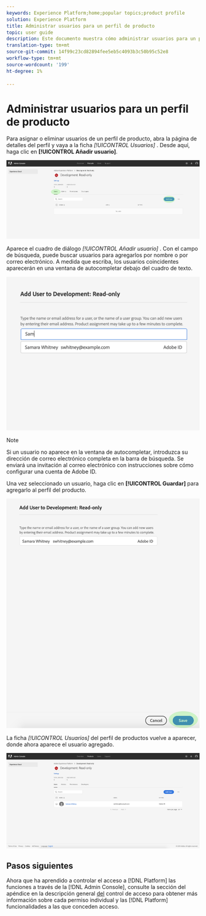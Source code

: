 ```yaml
---
keywords: Experience Platform;home;popular topics;product profile
solution: Experience Platform
title: Administrar usuarios para un perfil de producto
topic: user guide
description: Este documento muestra cómo administrar usuarios para un perfil de productos en la interfaz de usuario de Adobe Experience Platform.
translation-type: tm+mt
source-git-commit: 14f99c23cd82894fee5eb5c4093b3c50b95c52e8
workflow-type: tm+mt
source-wordcount: '199'
ht-degree: 1%

---
```



# Administrar usuarios para un perfil de producto

Para asignar o eliminar usuarios de un perfil de producto, abra la página de detalles del perfil y vaya a la ficha *[!UICONTROL Usuarios]* . Desde aquí, haga clic en **[!UICONTROL Añadir usuario]**.

![add-users-button](../images/add-users-button.png)

Aparece el cuadro de diálogo *[!UICONTROL Añadir usuario]* . Con el campo de búsqueda, puede buscar usuarios para agregarlos por nombre o por correo electrónico. A medida que escriba, los usuarios coincidentes aparecerán en una ventana de autocompletar debajo del cuadro de texto.

![add-user-autocomplete](../images/add-user-autocomplete.png)

>[!NOTE]
>
>Si un usuario no aparece en la ventana de autocompletar, introduzca su dirección de correo electrónico completa en la barra de búsqueda. Se enviará una invitación al correo electrónico con instrucciones sobre cómo configurar una cuenta de Adobe ID.

Una vez seleccionado un usuario, haga clic en **[!UICONTROL Guardar]** para agregarlo al perfil del producto.

![add-user-save](../images/add-user-save.png)

La ficha *[!UICONTROL Usuarios]* del perfil de productos vuelve a aparecer, donde ahora aparece el usuario agregado.

![user-added](../images/user-added.png)

## Pasos siguientes

Ahora que ha aprendido a controlar el acceso a [!DNL Platform] las funciones a través de la [!DNL Admin Console], consulte la sección del apéndice en la descripción general [del](../home.md) control de acceso para obtener más información sobre cada permiso individual y las [!DNL Platform] funcionalidades a las que conceden acceso.